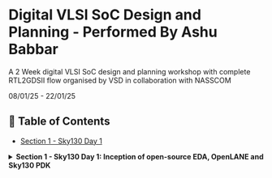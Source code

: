 
# Digital VLSI SoC Design and Planning - Performed By Ashu Babbar

A 2 Week digital VLSI SoC design and planning workshop with complete RTL2GDSII flow organised by VSD in collaboration with NASSCOM

08/01/25 - 22/01/25

## 📑 Table of Contents

- [Section 1 - Sky130 Day 1](#section-1---sky130-day-1-inception-of-open-source-eda-openlane-and-sky130-pdk)

<details>
  <summary><strong>Section 1 - Sky130 Day 1: Inception of open-source EDA, OpenLANE and Sky130 PDK</strong></summary>


1. Run 'picorv32a' design synthesis using OpenLANE flow and generate necessary outputs.
Commands to invoke the OpenLANE flow and perform synthesis

```
vsduser@vsdsquadron:~/Desktop/work/tools/openlane_working_dir/openlane$ docker
bash-4.2$ ./flow.tcl -interactive
[INFO]: 
	___   ____   ___  ____   _       ____  ____     ___
	/   \ |    \ /  _]|    \ | |     /    ||    \   /  _]
	|     ||  o  )  [_ |  _  || |    |  o  ||  _  | /  [_
	|  O  ||   _/    _]|  |  || |___ |     ||  |  ||    _]
	|     ||  | |   [_ |  |  ||     ||  _  ||  |  ||   [_
	\___/ |__| |_____||__|__||_____||__|__||__|__||_____|


[INFO]: Version: v0.21
[INFO]: Running interactively
% package require openlane 0.9
0.9
```
#Step-1: Design Preparation Stage
```
% prep -design picorv32a 
[INFO]: Using design configuration at /openLANE_flow/designs/picorv32a/config.tcl
[INFO]: Sourcing Configurations from /openLANE_flow/designs/picorv32a/config.tcl
[INFO]: PDKs root directory: /home/vsduser/Desktop/work/tools/openlane_working_dir/pdks
[INFO]: PDK: sky130A
[INFO]: Setting PDKPATH to /home/vsduser/Desktop/work/tools/openlane_working_dir/pdks/sky130A
[INFO]: Standard Cell Library: sky130_fd_sc_hd
[INFO]: Sourcing Configurations from /openLANE_flow/designs/picorv32a/config.tcl
[INFO]: Current run directory is /openLANE_flow/designs/picorv32a/runs/12-01_20-40
[INFO]: Preparing LEF Files
[INFO]: Extracting the number of available metal layers from /home/vsduser/Desktop/work/tools/openlane_working_dir/pdks/sky130A/libs.ref/sky130_fd_sc_hd/techlef/sky130_fd_sc_hd.tlef
[INFO]: The number of available metal layers is 6
[INFO]: The available metal layers are li1 met1 met2 met3 met4 met5
[INFO]: Merging LEF Files...
mergeLef.py : Merging LEFs
sky130_fd_sc_hd.lef: SITEs matched found: 0
sky130_fd_sc_hd.lef: MACROs matched found: 437
sky130_ef_sc_hd__fill_12.lef: SITEs matched found: 0
sky130_ef_sc_hd__fill_12.lef: MACROs matched found: 1
sky130_ef_sc_hd__decap_12.lef: SITEs matched found: 0
sky130_ef_sc_hd__decap_12.lef: MACROs matched found: 1
sky130_ef_sc_hd__fakediode_2.lef: SITEs matched found: 0
sky130_ef_sc_hd__fakediode_2.lef: MACROs matched found: 1
mergeLef.py : Merging LEFs complete
[INFO]: Trimming Liberty...
[INFO]: Generating Exclude List...
[INFO]: Storing configs into config.tcl ...
[INFO]: Preparation complete

```

<img width="947" alt="Screenshot 2025-01-13 022842" src="https://github.com/user-attachments/assets/f1e60f8e-1d71-4f58-8564-2d77ac603958" />

This creates a 'runs' directory:

<img width="809" alt="Screenshot 2025-01-13 031020" src="https://github.com/user-attachments/assets/ef2710ee-d063-4159-817c-02c5ad0eb76f" />

note: Config.tcl shows all parameters that it may use to run

#step-2: run the synthesis using run_synthesis command
<img width="959" alt="Screenshot 2025-01-13 032513" src="https://github.com/user-attachments/assets/a6984555-b508-46fd-b3a3-16730e2f17fd" />

Calculating Flop Ratio and % DFF:

<img width="383" alt="Screenshot 2025-01-13 034544" src="https://github.com/user-attachments/assets/6d5718f4-b5b8-4908-9f93-fb9dc6c1d6a9" />

<img width="304" alt="Screenshot 2025-01-13 034406" src="https://github.com/user-attachments/assets/dca488db-3e1a-4306-ae22-e6cb44a9b7e7" />

After synthesis , we can go to results folder and see the synthesised report

![Screenshot 2025-01-13 035815](https://github.com/user-attachments/assets/af2e87fa-4fec-4f9b-8e03-5c628e7dca2e)

Synthesized Result File: 
<img width="952" alt="Screenshot 2025-01-13 035727" src="https://github.com/user-attachments/assets/a160fcf4-39fa-4ba2-a252-8184eb348fbb" />
</details>





